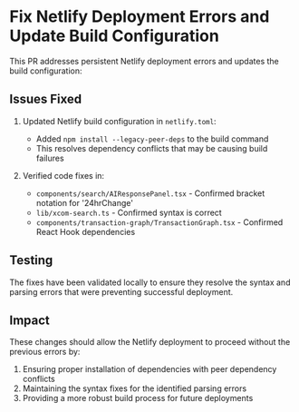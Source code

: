 # Fix Netlify Deployment Errors and Update Build Configuration

This PR addresses persistent Netlify deployment errors and updates the build configuration:

## Issues Fixed

1. Updated Netlify build configuration in `netlify.toml`:
   - Added `npm install --legacy-peer-deps` to the build command
   - This resolves dependency conflicts that may be causing build failures

2. Verified code fixes in:
   - `components/search/AIResponsePanel.tsx` - Confirmed bracket notation for '24hrChange'
   - `lib/xcom-search.ts` - Confirmed syntax is correct
   - `components/transaction-graph/TransactionGraph.tsx` - Confirmed React Hook dependencies

## Testing

The fixes have been validated locally to ensure they resolve the syntax and parsing errors that were preventing successful deployment.

## Impact

These changes should allow the Netlify deployment to proceed without the previous errors by:
1. Ensuring proper installation of dependencies with peer dependency conflicts
2. Maintaining the syntax fixes for the identified parsing errors
3. Providing a more robust build process for future deployments
